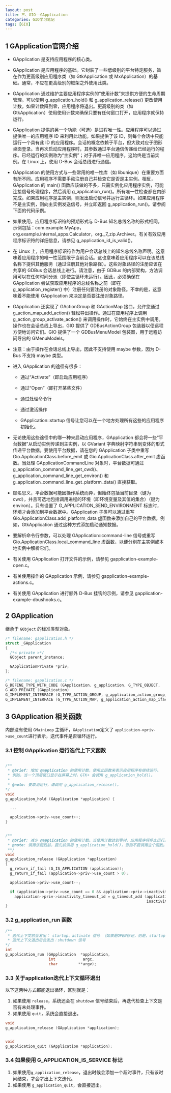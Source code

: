 ```yaml
---
layout: post
title: 三、GIO——GApplication
categories: GIO学习笔记
tags: [GIO]
---
```


## 1 GApplication官网介绍

- GApplication 是支持应用程序的核心类。

- GApplication 是应用程序的基础。它封装了一些低级别的平台特定服务，旨在作为更高级别应用程序类（如 GtkApplication 或 MxApplication）的基础。通常，不应在更高级别的框架之外使用此类。

- GApplication 通过维护主要应用程序实例的“使用计数”来提供方便的生命周期管理。可以使用 g_application_hold() 和 g_application_release() 更改使用计数。如果计数降到零，应用程序将退出。更高级别的类（如 GtkApplication）使用使用计数来确保只要有任何窗口打开，应用程序就保持运行。

- GApplication 提供的另一个功能（可选）是进程唯一性。应用程序可以通过提供唯一的应用程序 ID 来利用此功能。如果提供了该 ID，则每个会话中只能运行一个具有此 ID 的应用程序。会话的概念依赖于平台，但大致对应于图形桌面登录。当再次启动应用程序时，其参数通过平台通信传递给已经运行的程序。已经运行的实例称为“主实例”；对于非唯一应用程序，这始终是当前实例。在 Linux 上，使用 D-Bus 会话总线进行通信。

- GApplication 的使用方式与一些常用的唯一性库（如 libunique）在重要方面有所不同。应用程序不需要手动注册自己并检查它是否是主实例。相反，GApplication 的 main() 函数应该做的不多，只需实例化应用程序实例，可能连接信号处理程序，然后调用 g_application_run()。所有唯一性检查都在内部完成。如果应用程序是主实例，则发出启动信号并运行主循环。如果应用程序不是主实例，则向主实例发送信号，并立即返回 g_application_run()。请参阅下面的代码示例。

- 如果使用，应用程序标识符的预期形式与 D-Bus 知名总线名称的形式相同。示例包括：com.example.MyApp，org.example.internal_apps.Calculator，org._7_zip.Archiver。有关有效应用程序标识符的详细信息，请参见 g_application_id_is_valid()。

- 在 Linux 上，应用程序标识符作为用户会话总线上的知名总线名称声明。这意味着应用程序的唯一性范围限于当前会话。这也意味着应用程序可以在该总线名称下提供其他服务（通过注册其他对象路径）。这些对象路径的注册应该在共享的 GDBus 会话总线上进行。请注意，由于 GDBus 的内部架构，方法调用可以在任何时间分派（即使主循环未运行）。因此，必须确保在 GApplication 尝试获取应用程序的总线名称之前（即在 g_application_register() 中）注册任何要注册的对象路径。不幸的是，这意味着不能使用 GApplication
来决定是否要注册对象路径。

- GApplication 还实现了 GActionGroup 和 GActionMap 接口，允许您通过 g_action_map_add_action() 轻松导出操作。通过在应用程序上调用 g_action_group_activate_action() 来调用操作时，它始终在主实例中调用。操作也在会话总线上导出，GIO 提供了 GDBusActionGroup 包装器以便远程方便地访问它们。GIO 提供了一个 GDBusMenuModel 包装器，用于远程访问导出的 GMenuModels。

- 注意：由于操作在会话总线上导出，因此不支持使用 maybe 参数，因为 D-Bus 不支持 maybe 类型。

- 进入 GApplication 的途径有很多：

    - 通过“Activate”（即启动应用程序）
    
    - 通过“Open”（即打开某些文件）
    
    - 通过处理命令行
    
    - 通过激活操作
    
    - GApplication::startup 信号让您可以在一个地方处理所有这些的应用程序初始化。

- 无论使用这些途径中的哪一种来启动应用程序，GApplication 都会将一些“平台数据”从启动实例传递到主实例，以 GVariant 字典映射字符串到变体的形式传递平台数据。要使用平台数据，请在您的 GApplication 子类中重写 Gio.ApplicationClass.before_emit 或 Gio.ApplicationClass.after_emit 虚函数。当处理 GApplicationCommandLine 对象时，平台数据可通过 g_application_command_line_get_cwd()、g_application_command_line_get_environ() 和 g_application_command_line_get_platform_data() 直接获取。

- 顾名思义，平台数据可能因操作系统而异，但始终包括当前目录（键为 cwd），并且可选地包括调用进程的环境（即环境变量及其值的集合）（键为 environ）。只有设置了 G_APPLICATION_SEND_ENVIRONMENT 标志时，环境才会添加到平台数据中。GApplication 子类可以通过重写 Gio.ApplicationClass.add_platform_data 虚函数来添加自己的平台数据。例如，GtkApplication 通过这种方式添加启动通知数据。

- 要解析命令行参数，可以处理 GApplication::command-line 信号或重写 Gio.ApplicationClass.local_command_line 虚函数，以便分别在主实例或本地实例中解析它们。

- 有关使用 GApplication 打开文件的示例，请参见 gapplication-example-open.c。

- 有关使用操作的 GApplication 示例，请参见 gapplication-example-actions.c。

- 有关使用 GApplication 进行额外 D-Bus 挂钩的示例，请参见 gapplication-example-dbushooks.c。

## 2 GApplication

继承于 `GObject` 的标准类型对象。

```c
/* filename: gapplication.h */
struct _GApplication
{
  /*< private >*/
  GObject parent_instance;

  GApplicationPrivate *priv;
};

/* filename: gapplication.c */
G_DEFINE_TYPE_WITH_CODE (GApplication, g_application, G_TYPE_OBJECT,
G_ADD_PRIVATE (GApplication)
G_IMPLEMENT_INTERFACE (G_TYPE_ACTION_GROUP, g_application_action_group_iface_init)
G_IMPLEMENT_INTERFACE (G_TYPE_ACTION_MAP, g_application_action_map_iface_init))
```

## 3 GApplication 相关函数

内部没有使用 `GMainLoop` 主循环，`GApplication`定义了 `application->priv->use_count`进行表示，迭代事件是否循环运行。

### 3.1 控制 GApplication 运行迭代上下文函数

```c

/**
 * @brief: 增加 @application 的使用计数，使用此函数来表示应用程序有继续运行。
 * 例如，当一个顶层窗口显示在屏幕上时，GTK+ 会调用 g_application_hold()。
 *
 * @note: 要取消运行，请调用 g_application_release()。
*/
void
g_application_hold (GApplication *application) {

  ...

  application->priv->use_count++;
}


/**
 * @brief: 减少 @application 的使用计数。当使用计数达到零时，应用程序将停止运行。
 * @note: 调用该函数前，要先前调用 g_application_hold()，否则不要调用这个函数。
 **/
void
g_application_release (GApplication *application)
{
  g_return_if_fail (G_IS_APPLICATION (application));
  g_return_if_fail (application->priv->use_count > 0);

  application->priv->use_count--;

  if (application->priv->use_count == 0 && application->priv->inactivity_timeout)
    application->priv->inactivity_timeout_id = g_timeout_add (application->priv->inactivity_timeout,
                                                              inactivity_timeout_expired, application);
}


```

### 3.2 g_application_run 函数

```c
/**
 * 迭代上下文前会发出： startup、activate 信号 （如果是OPEN标记，则是，startup、open信号）
 * 迭代上下文退出后会发出：shutdown 信号
*/
int
g_application_run (GApplication  *application,
                   int            argc,
                   char         **argv);
```

### 3.3 关于application迭代上下文循环退出

以下这两种方式都能退出循环，区别就是：

1. 如果使用 `release`，系统还会在 `shutdown` 信号结束后，再迭代检查上下文是否有未处理事件。
2. 如果使用 `quit`，系统会直接退出。


```c
void
g_application_release (GApplication *application);


void
g_application_quit (GApplication *application);
```

### 3.4 如果使用 G_APPLICATION_IS_SERVICE 标记

1. 如果使用`g_application_release`，退出时候会添加一个超时事件，只有该时间结束，才会才出上下文迭代。
2. 如果使用 `g_application_quit`，会直接退出。